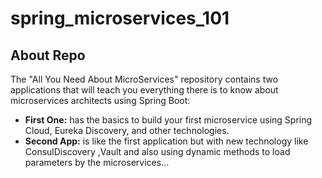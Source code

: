 # spring_microservices_101
## About Repo

The "All You Need About MicroServices" repository contains two applications that will teach you everything there is to know about microservices architects using Spring Boot:

  * **First One:** has the basics to build your first microservice using Spring Cloud, Eureka Discovery, and other technologies.
  * **Second App:** is like the first application but with new technology like ConsulDiscovery ,Vault and also using dynamic methods to load parameters by the microservices...
